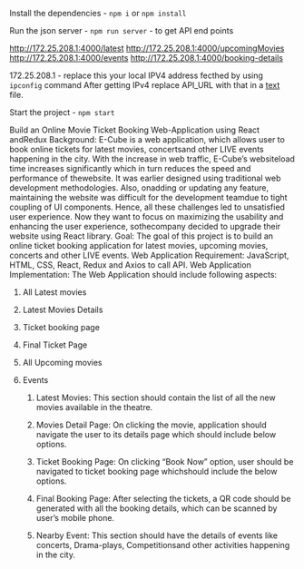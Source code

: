 Install the dependencies - `npm i` or `npm install`

Run the json server - `npm run server` - to get API end points

http://172.25.208.1:4000/latest
http://172.25.208.1:4000/upcomingMovies
http://172.25.208.1:4000/events
http://172.25.208.1:4000/booking-details

172.25.208.1 - replace this your local IPV4 address fecthed by using `ipconfig` command
After getting IPv4 replace API_URL with that in a [text](src/config/api.js) file.

Start the project - `npm start`

Build an Online Movie Ticket Booking Web-Application using React andRedux
Background:
E-Cube is a web application, which allows user to book online tickets for latest movies, concertsand other LIVE events happening in the city. With the increase in web traffic, E-Cube’s websiteload time increases significantly which in turn reduces the speed and performance of thewebsite. It was earlier designed using traditional web development methodologies. Also, onadding or updating any feature, maintaining the website was difficult for the development teamdue to tight coupling of UI components. Hence, all these challenges led to unsatisfied user
experience. Now they want to focus on maximizing the usability and enhancing the user experience, sothecompany decided to upgrade their website using React library. Goal:
The goal of this project is to build an online ticket booking application for latest movies, upcoming movies, concerts and other LIVE events. Web Application Requirement:
JavaScript, HTML, CSS, React, Redux and Axios to call API. Web Application Implementation:
The Web Application should include following aspects:

1. All Latest movies
2. Latest Movies Details
3. Ticket booking page
4. Final Ticket Page
5. All Upcoming movies
6. Events

   1. Latest Movies:
      This section should contain the list of all the new movies available in the theatre.

   2. Movies Detail Page:
      On clicking the movie, application should navigate the user to its details page which should include below options.

   3. Ticket Booking Page:
      On clicking “Book Now” option, user should be navigated to ticket booking page whichshould include the below options.

   4. Final Booking Page:
      After selecting the tickets, a QR code should be generated with all the booking details, which can be scanned by user’s mobile phone.

   5. Nearby Event:
      This section should have the details of events like concerts, Drama-plays, Competitionsand other activities happening in the city.
